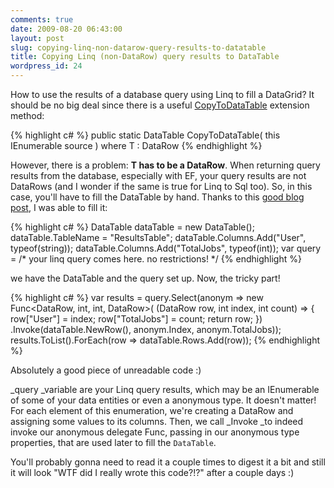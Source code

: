 ```yaml
---
comments: true
date: 2009-08-20 06:43:00
layout: post
slug: copying-linq-non-datarow-query-results-to-datatable
title: Copying Linq (non-DataRow) query results to DataTable
wordpress_id: 24
---
```


How to use the results of a database query using Linq to fill a DataGrid? It should be no big deal since there is a useful [CopyToDataTable](http://msdn.microsoft.com/en-us/library/bb396189.aspx) extension method:

{% highlight c# %}
public static DataTable CopyToDataTable<T>(
    this IEnumerable<T> source
)
where T : DataRow
{% endhighlight %}

However, there is a problem: **T has to be a DataRow**. When returning query results from the database, especially with EF, your query results are not DataRows (and I wonder if the same is true for Linq to Sql too). So, in this case, you'll have to fill the DataTable by hand. Thanks to this [good blog post](http://unboxedsolutions.com/sean/archive/2009/06/06/15961.aspx), I was able to fill it:

{% highlight c# %}
DataTable dataTable = new DataTable();
dataTable.TableName = "ResultsTable";
dataTable.Columns.Add("User", typeof(string));
dataTable.Columns.Add("TotalJobs", typeof(int));
var query = /* your linq query comes here. no restrictions! */
{% endhighlight %}

we have the DataTable and the query set up. Now, the tricky part!

{% highlight c# %}
var results = query.Select(anonym => new Func<DataRow, int, int, DataRow>(
    (DataRow row, int index, int count) => {
        row["User"] = index;
        row["TotalJobs"] = count;
        return row;
})
.Invoke(dataTable.NewRow(), anonym.Index, anonym.TotalJobs));
results.ToList().ForEach(row => dataTable.Rows.Add(row));
{% endhighlight %}

Absolutely a good piece of unreadable code :)

_query _variable are your Linq query results, which may be an IEnumerable of some of your data entities or even a anonymous type. It doesn't matter! For each element of this enumeration, we're creating a DataRow and assigning some values to its columns. Then, we call _Invoke _to indeed invoke our anonymous delegate Func, passing in our anonymous type properties, that are used later to fill the `DataTable`.

You'll probably gonna need to read it a couple times to digest it a bit and still it will look "WTF did I really wrote this code?!?" after a couple days :)
